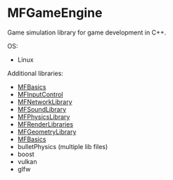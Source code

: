 # MFGameEngine
Game simulation library for game development in C++.

OS:
  * Linux

Additional libraries:
  * [MFBasics](https://github.com/etkmichi/MFBasics)
  * [MFInputControl](https://github.com/etkmichi/MFInputControl)
  * [MFNetworkLibrary](https://github.com/etkmichi/MFNetworkLibrary)
  * [MFSoundLibrary](https://github.com/etkmichi/MFSoundLibrary)
  * [MFPhysicsLibrary](https://github.com/etkmichi/MFPhysicsLibrary)
  * [MFRenderLibraries](https://github.com/etkmichi/MFRenderLibraries)
  * [MFGeometryLibrary](https://github.com/etkmichi/MFGeometryLibrary)
  * [MFBasics](https://github.com/etkmichi/MFBasics)
  * bulletPhysics (multiple lib files)
  * boost
  * vulkan
  * glfw
